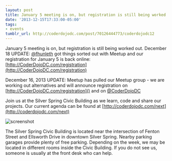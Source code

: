 ```yaml
---
layout: post
title: January 5 meeting is on, but registration is still being worked out.
date: '2013-12-15T17:33:00-05:00'
tags:
- events
tumblr_url: http://coderdojodc.com/post/70126444773/coderdojodc12
---
```

January 5 meeting is on, but registration is still being worked out.
December 18 UPDATE: [@fhunleth](https://twitter.com/fhunleth/) got things sorted out with Meetup and our registration for January 5 is back online: [http://CoderDojoDC.com/registration](http://CoderDojoDC.com/registration)

December 16, 2013 UPDATE: Meetup has pulled our Meetup group - we are working out alternatives and will announce registration on [http://CoderDojoDC.com/registration]() and on [@CoderDojoDC](https://twitter.com/CoderDojoDC)

Join us at the Silver Spring Civic Building as we learn, code and share our projects. Our current agenda can be found at [http://coderdojodc.com/next](http://coderdojodc.com/next)

![screenshot](/assets/2014-12-13-meetup-screenshot.jpg)

The Silver Spring Civic Building is located near the intersection of Fenton Street and Ellsworth Drive in downtown Silver Spring. Nearby parking garages provide plenty of free parking. Depending on the week, we may be located in different rooms inside the Civic Building. If you do not see us, someone is usually at the front desk who can help. 
